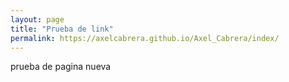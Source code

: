 ```yaml
---
layout: page
title: "Prueba de link"
permalink: https://axelcabrera.github.io/Axel_Cabrera/index/
---
```


prueba de pagina nueva
